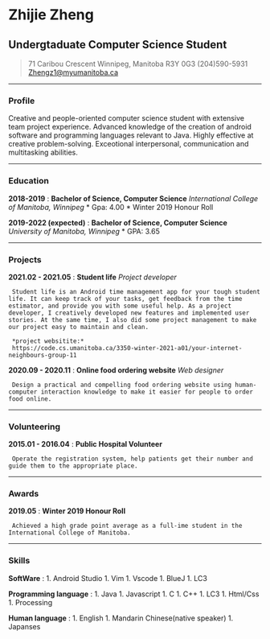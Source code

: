 # Zhijie Zheng
## Undergtaduate Computer Science Student


> 71 Caribou Crescent
> Winnipeg, Manitoba 
> R3Y 0G3
> (204)590-5931
> Zhengz1@myumanitoba.ca

-----

### Profile
Creative and people-oriented computer science student with extensive team project experience. Advanced knowledge of the creation of android software and programming languages relevant to Java. Highly effective at creative problem-solving. Exceotional interpersonal, communication and multitasking abilities.

-----

### Education
**2018-2019**
:    **Bachelor of Science, Computer Science**
     *International College of Manitoba, Winnipeg* 
     * Gpa: 4.00
     * Winter 2019 Honour Roll

**2019-2022 (expected)**
:    **Bachelor of Science, Computer Science**
     *University of Manitoba, Winnipeg*
     * GPA: 3.65

-----
### Projects
**2021.02 - 2021.05**
:    **Student life**
     *Project developer*
     
     Student life is an Android time management app for your tough student life. It can keep track of your tasks, get feedback from the time estimator, and provide you with some useful help. As a project developer, I creatively developed new features and implemented user stories. At the same time, I also did some project management to make our project easy to maintain and clean.

     *project websitite:*
     https://code.cs.umanitoba.ca/3350-winter-2021-a01/your-internet-neighbours-group-11

**2020.09 - 2020.11**
:    **Online food ordering website**
     *Web designer*
     
     Design a practical and compelling food ordering website using human-computer interaction knowledge to make it easier for people to order food online.
   
----- 
### Volunteering
**2015.01 - 2016.04**
:    **Public Hospital Volunteer**
     
     Operate the registration system, help patients get their number and guide them to the appropriate place.
     
     
-----
### Awards
**2019.05**
:    **Winter 2019 Honour Roll**
     
     Achieved a high grade point average as a full-ime student in the International College of Manitoba.
     
-----    
### Skills
**SoftWare**
:    1. Android Studio
     1. Vim
     1. Vscode
     1. BlueJ
     1. LC3

**Programming language**
:    1. Java
     1. Javascript
     1. C
     1. C++
     1. LC3
     1. Html/Css
     1. Processing
     
**Human language**
:    1. English
     1. Mandarin Chinese(native speaker)
     1. Japanses

